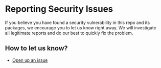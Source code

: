 # Reporting Security Issues

If you believe you have found a security vulnerability in this repo and its
packages, we encourage you to let us know right away. We will investigate all
legitimate reports and do our best to quickly fix the problem.

## How to let us know?

- [Open up an issue](<https://github.com/mimshins/containerized-state/issues/new?assignees=mimshins&labels=security,"priority:high"&projects=&template=bug_report.md&title=fix(security):>)
